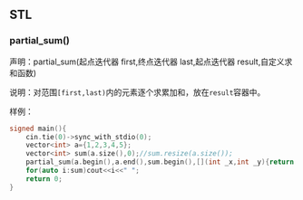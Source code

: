 ## STL

### partial_sum()

声明：partial_sum(起点迭代器 first,终点迭代器 last,起点迭代器 result,自定义求和函数)

说明：对范围`[first,last)`内的元素逐个求累加和，放在`result`容器中。

样例：
```cpp
signed main(){
    cin.tie(0)->sync_with_stdio(0);
    vector<int> a={1,2,3,4,5};
    vector<int> sum(a.size(),0);//sum.resize(a.size());
    partial_sum(a.begin(),a.end(),sum.begin(),[](int _x,int _y){return _x-_y;});
    for(auto i:sum)cout<<i<<" ";
    return 0;
}
```